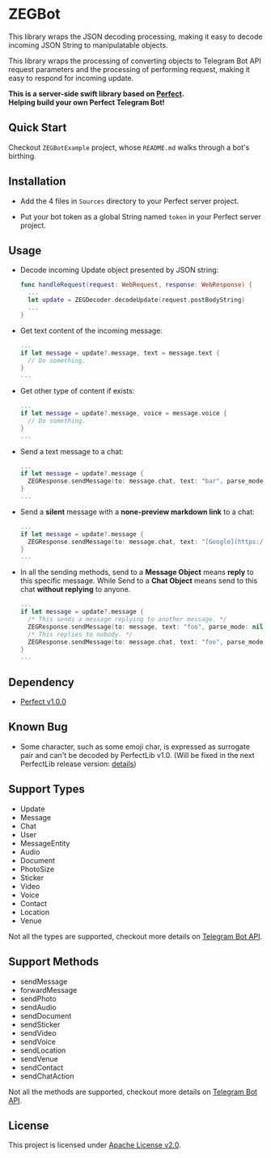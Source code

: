 # ZEGBot

This library wraps the JSON decoding processing, making it easy to decode incoming JSON String to manipulatable objects.

This library wraps the processing of converting objects to Telegram Bot API request parameters and the processing of performing request, making it easy to respond for incoming update.

**This is a server-side swift library based on [Perfect](https://github.com/PerfectlySoft/Perfect).  
Helping build your own Perfect Telegram Bot!**

## Quick Start

Checkout `ZEGBotExample` project, whose `README.md`  walks through a bot's birthing.

## Installation

- Add the 4 files in `Sources` directory to your Perfect server project.

- Put your bot token as a global String named `token` in your Perfect server project.

## Usage

- Decode incoming Update object presented by JSON string:
  ```swift
  func handleRequest(request: WebRequest, response: WebResponse) {
    ...
    let update = ZEGDecoder.decodeUpdate(request.postBodyString)
    ...
  }
  ```

- Get text content of the incoming message:
  ```swift
  ...
  if let message = update?.message, text = message.text {
    // Do something.
  }
  ...
  ```

- Get other type of content if exists:
  ```swift
  ...
  if let message = update?.message, voice = message.voice {
    // Do something.
  }
  ...
  ```

- Send a text message to a chat:
  ```swift
  ...
  if let message = update?.message {
    ZEGResponse.sendMessage(to: message.chat, text: "bar", parse_mode: nil, disable_web_page_preview: nil, disable_notification: nil)
  }
  ...
  ```

- Send a **silent** message with a **none-preview markdown link** to a chat:
  ```swift
  ...
  if let message = update?.message {
    ZEGResponse.sendMessage(to: message.chat, text: "[Google](https://google.com)", parse_mode: .Markdown, disable_web_page_preview: true, disable_notification: true)
  }
  ...
  ```

- In all the sending methods, send to a **Message Object** means **reply** to this specific message. While Send to a **Chat Object** means send to this chat **without replying** to anyone.
  ```swift
  ...
  if let message = update?.message {
    /* This sends a message replying to another message. */
    ZEGResponse.sendMessage(to: message, text: "foo", parse_mode: nil, disable_web_page_preview: nil, disable_notification: nil)
    /* This replies to nobody. */
    ZEGResponse.sendMessage(to: message.chat, text: "foo", parse_mode: nil, disable_web_page_preview: nil, disable_notification: nil)
  }
  ...
  ```

## Dependency

- [Perfect v1.0.0](https://github.com/PerfectlySoft/Perfect/releases/tag/v1.0.0)

## Known Bug

- Some character, such as some emoji char, is expressed as surrogate pair and can't be decoded by PerfectLib v1.0. (Will be fixed in the next PerfectLib release version: [details](https://github.com/PerfectlySoft/Perfect/pull/173))

## Support Types

- Update
- Message
- Chat
- User
- MessageEntity
- Audio
- Document
- PhotoSize
- Sticker
- Video
- Voice
- Contact
- Location
- Venue

Not all the types are supported, checkout more details on [Telegram Bot API](https://core.telegram.org/bots/api#available-types).

## Support Methods

- sendMessage
- forwardMessage
- sendPhoto
- sendAudio
- sendDocument
- sendSticker
- sendVideo
- sendVoice
- sendLocation
- sendVenue
- sendContact
- sendChatAction

Not all the methods are supported, checkout more details on [Telegram Bot API](https://core.telegram.org/bots/api#available-methods).

## License
This project is licensed under [Apache License v2.0](http://www.apache.org/licenses/LICENSE-2.0).
